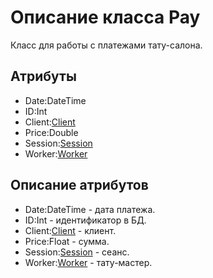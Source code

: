 # Описание класса Pay
Класс для работы с платежами тату-салона.

## Атрибуты

* Date:DateTime
* ID:Int
* Client:[Client](https://github.com/To4ilko1/TatooParlor/blob/master/docs/Client.md "объект класса Client")
* Price:Double
* Session:[Session](https://github.com/To4ilko1/TatooParlor/blob/master/docs/Session.md "объект класса Session")
* Worker:[Worker](https://github.com/To4ilko1/TatooParlor/blob/master/docs/Worker.md "объект класса Worker")

## Описание атрибутов

* Date:DateTime - дата платежа.
* ID:Int - идентификатор в БД.
* Client:[Client](https://github.com/To4ilko1/TatooParlor/blob/master/docs/Client.md "объект класса Client") - клиент.
* Price:Float - сумма.
* Session:[Session](https://github.com/To4ilko1/TatooParlor/blob/master/docs/Session.md "объект класса Session") - сеанс.
* Worker:[Worker](https://github.com/To4ilko1/TatooParlor/blob/master/docs/Worker.md "объект класса Worker") - тату-мастер.